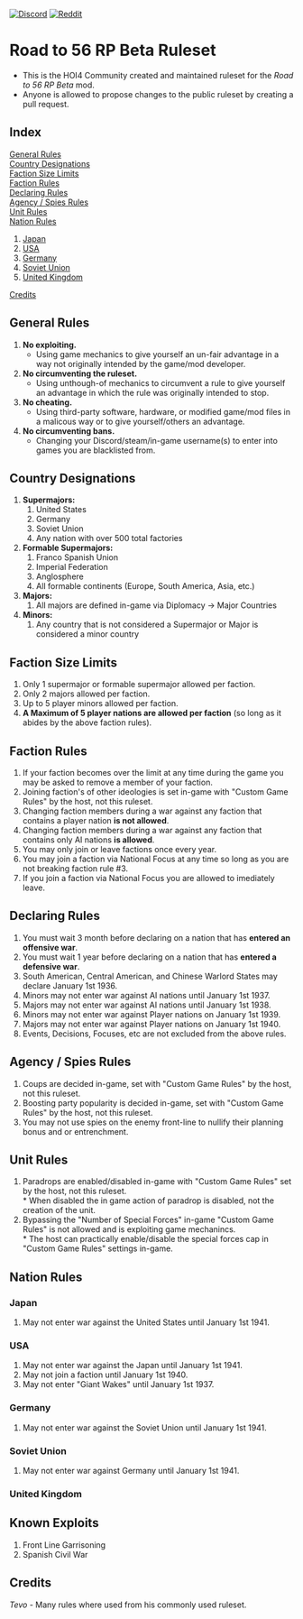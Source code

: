 [<img src="https://img.shields.io/discord/183787140671471616?label=Discord&logo=discord&style=social" alt="Discord"/>](https://discord.gg/hoi4)
[<img src="https://img.shields.io/reddit/subreddit-subscribers/Hearts_Of_Iron_IV_COM?label=Reddit&logo=reddit&logoColor=%23FF4500&style=social" alt="Reddit" >](https://www.reddit.com/r/Hearts_Of_Iron_IV_COM/)

# Road to 56 RP Beta Ruleset
- This is the HOI4 Community created and maintained ruleset for the *Road to 56 RP Beta* mod.
- Anyone is allowed to propose changes to the public ruleset by creating a pull request.

## Index
[General Rules](#general-rules)  
[Country Designations](#country-designations)  
[Faction Size Limits](#faction-size-limits)  
[Faction Rules](#faction-rules)  
[Declaring Rules](#declaring-rules)  
[Agency / Spies Rules](#declaring-rules)  
[Unit Rules](#units-rules)  
[Nation Rules](#nation-rules)  
1. [Japan](#japan)  
1. [USA](#usa)  
1. [Germany](#germany)  
1. [Soviet Union](#soviet-union)  
1. [United Kingdom](#united-kingdom)   

[Credits](#credits)

## General Rules
1. **No exploiting.**
   - Using game mechanics to give yourself an un-fair advantage in a way not originally intended by the game/mod developer.
2. **No circumventing the ruleset.**
   - Using unthough-of mechanics to circumvent a rule to give yourself an advantage in which the rule was originally intended to stop. 
3. **No cheating.**
   - Using third-party software, hardware, or modified game/mod files in a malicous way or to give yourself/others an advantage.
4. **No circumventing bans.**
   - Changing your Discord/steam/in-game username(s) to enter into games you are blacklisted from.

## Country Designations
1. **Supermajors:**
   1. United States
   1. Germany
   1. Soviet Union
   1. Any nation with over 500 total factories
1. **Formable Supermajors:**
   1. Franco Spanish Union
   1. Imperial Federation
   1. Anglosphere
   1. All formable continents (Europe, South America, Asia, etc.)
1. **Majors:**
   1. All majors are defined in-game via Diplomacy -> Major Countries
1. **Minors:**
   1. Any country that is not considered a Supermajor or Major is considered a minor country

## Faction Size Limits
1. Only 1 supermajor or formable supermajor allowed per faction.
1. Only 2 majors allowed per faction.
1. Up to 5 player minors allowed per faction.
1. **A Maximum of 5 player nations are allowed per faction** (so long as it abides by the above faction rules).

## Faction Rules
1. If your faction becomes over the limit at any time during the game you may be asked to remove a member of your faction.
1. Joining faction's of other ideologies is set in-game with "Custom Game Rules" by the host, not this ruleset.
1. Changing faction members during a war against any faction that contains a player nation **is not allowed**.
1. Changing faction members during a war against any faction that contains only AI nations **is allowed**.
1. You may only join or leave factions once every year.
1. You may join a faction via National Focus at any time so long as you are not breaking faction rule #3.
1. If you join a faction via National Focus you are allowed to imediately leave.

## Declaring Rules
1. You must wait 3 month before declaring on a nation that has **entered an offensive war**.  
1. You must wait 1 year before declaring on a nation that has **entered a defensive war**.  
1. South American, Central American, and Chinese Warlord States may declare January 1st 1936.
1. Minors may not enter war against AI nations until January 1st 1937.  
1. Majors may not enter war against AI nations until January 1st 1938.
1. Minors may not enter war against Player nations on January 1st 1939.
1. Majors may not enter war against Player nations on January 1st 1940.
1. Events, Decisions, Focuses, etc are not excluded from the above rules.

## Agency / Spies Rules
1. Coups are decided in-game, set with "Custom Game Rules" by the host, not this ruleset.
1. Boosting party popularity is decided in-game, set with "Custom Game Rules" by the host, not this ruleset.
1. You may not use spies on the enemy front-line to nullify their planning bonus and or entrenchment.

## Unit Rules
1. Paradrops are enabled/disabled in-game with "Custom Game Rules" set by the host, not this ruleset.  
    \* When disabled the in game action of paradrop is disabled, not the creation of the unit.
1. Bypassing the "Number of Special Forces" in-game "Custom Game Rules" is not allowed and is exploiting game mechanincs.  
    \* The host can practically enable/disable the special forces cap in "Custom Game Rules" settings in-game.

## Nation Rules

### Japan
1. May not enter war against the United States until January 1st 1941.

### USA
1. May not enter war against the Japan until January 1st 1941.
1. May not join a faction until January 1st 1940.
1. May not enter "Giant Wakes" until January 1st 1937.

### Germany
1. May not enter war against the Soviet Union until January 1st 1941.

### Soviet Union
1. May not enter war against Germany until January 1st 1941.

### United Kingdom

## Known Exploits
1. Front Line Garrisoning
1. Spanish Civil War

## Credits
*Tevo* - Many rules where used from his commonly used ruleset.   
